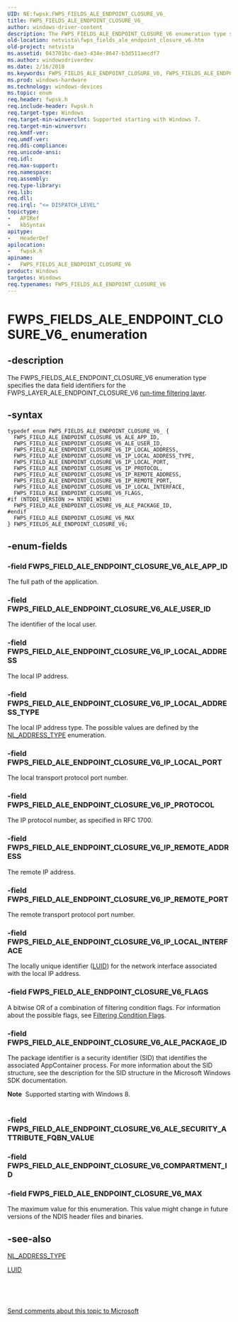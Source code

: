 ```yaml
---
UID: NE:fwpsk.FWPS_FIELDS_ALE_ENDPOINT_CLOSURE_V6_
title: FWPS_FIELDS_ALE_ENDPOINT_CLOSURE_V6_
author: windows-driver-content
description: The FWPS_FIELDS_ALE_ENDPOINT_CLOSURE_V6 enumeration type specifies the data field identifiers for the FWPS_LAYER_ALE_ENDPOINT_CLOSURE_V6 run-time filtering layer.
old-location: netvista\fwps_fields_ale_endpoint_closure_v6.htm
old-project: netvista
ms.assetid: 043701bc-dae3-434e-8647-b3d511aecdf7
ms.author: windowsdriverdev
ms.date: 2/16/2018
ms.keywords: FWPS_FIELDS_ALE_ENDPOINT_CLOSURE_V6, FWPS_FIELDS_ALE_ENDPOINT_CLOSURE_V6 enumeration [Network Drivers Starting with Windows Vista], FWPS_FIELDS_ALE_ENDPOINT_CLOSURE_V6_, FWPS_FIELD_ALE_ENDPOINT_CLOSURE_V6_ALE_APP_ID, FWPS_FIELD_ALE_ENDPOINT_CLOSURE_V6_ALE_PACKAGE_ID, FWPS_FIELD_ALE_ENDPOINT_CLOSURE_V6_ALE_USER_ID, FWPS_FIELD_ALE_ENDPOINT_CLOSURE_V6_FLAGS, FWPS_FIELD_ALE_ENDPOINT_CLOSURE_V6_IP_LOCAL_ADDRESS, FWPS_FIELD_ALE_ENDPOINT_CLOSURE_V6_IP_LOCAL_ADDRESS_TYPE, FWPS_FIELD_ALE_ENDPOINT_CLOSURE_V6_IP_LOCAL_INTERFACE, FWPS_FIELD_ALE_ENDPOINT_CLOSURE_V6_IP_LOCAL_PORT, FWPS_FIELD_ALE_ENDPOINT_CLOSURE_V6_IP_PROTOCOL, FWPS_FIELD_ALE_ENDPOINT_CLOSURE_V6_IP_REMOTE_ADDRESS, FWPS_FIELD_ALE_ENDPOINT_CLOSURE_V6_IP_REMOTE_PORT, FWPS_FIELD_ALE_ENDPOINT_CLOSURE_V6_MAX, fwpsk/FWPS_FIELDS_ALE_ENDPOINT_CLOSURE_V6, fwpsk/FWPS_FIELD_ALE_ENDPOINT_CLOSURE_V6_ALE_APP_ID, fwpsk/FWPS_FIELD_ALE_ENDPOINT_CLOSURE_V6_ALE_PACKAGE_ID, fwpsk/FWPS_FIELD_ALE_ENDPOINT_CLOSURE_V6_ALE_USER_ID, fwpsk/FWPS_FIELD_ALE_ENDPOINT_CLOSURE_V6_FLAGS, fwpsk/FWPS_FIELD_ALE_ENDPOINT_CLOSURE_V6_IP_LOCAL_ADDRESS, fwpsk/FWPS_FIELD_ALE_ENDPOINT_CLOSURE_V6_IP_LOCAL_ADDRESS_TYPE, fwpsk/FWPS_FIELD_ALE_ENDPOINT_CLOSURE_V6_IP_LOCAL_INTERFACE, fwpsk/FWPS_FIELD_ALE_ENDPOINT_CLOSURE_V6_IP_LOCAL_PORT, fwpsk/FWPS_FIELD_ALE_ENDPOINT_CLOSURE_V6_IP_PROTOCOL, fwpsk/FWPS_FIELD_ALE_ENDPOINT_CLOSURE_V6_IP_REMOTE_ADDRESS, fwpsk/FWPS_FIELD_ALE_ENDPOINT_CLOSURE_V6_IP_REMOTE_PORT, fwpsk/FWPS_FIELD_ALE_ENDPOINT_CLOSURE_V6_MAX, netvista.fwps_fields_ale_endpoint_closure_v6, wfp_ref_5_const_3_data_fields_8e8aadaf-e6a0-4b14-b37b-9f8581237530.xml
ms.prod: windows-hardware
ms.technology: windows-devices
ms.topic: enum
req.header: fwpsk.h
req.include-header: Fwpsk.h
req.target-type: Windows
req.target-min-winverclnt: Supported starting with Windows 7.
req.target-min-winversvr: 
req.kmdf-ver: 
req.umdf-ver: 
req.ddi-compliance: 
req.unicode-ansi: 
req.idl: 
req.max-support: 
req.namespace: 
req.assembly: 
req.type-library: 
req.lib: 
req.dll: 
req.irql: "<= DISPATCH_LEVEL"
topictype:
-	APIRef
-	kbSyntax
apitype:
-	HeaderDef
apilocation:
-	fwpsk.h
apiname:
-	FWPS_FIELDS_ALE_ENDPOINT_CLOSURE_V6
product: Windows
targetos: Windows
req.typenames: FWPS_FIELDS_ALE_ENDPOINT_CLOSURE_V6
---
```


# FWPS_FIELDS_ALE_ENDPOINT_CLOSURE_V6_ enumeration


## -description


The FWPS_FIELDS_ALE_ENDPOINT_CLOSURE_V6 enumeration type specifies the data field identifiers for the
  FWPS_LAYER_ALE_ENDPOINT_CLOSURE_V6 
  <a href="https://msdn.microsoft.com/en-us/library/windows/desktop/aa366492">run-time filtering layer</a>.


## -syntax


````
typedef enum FWPS_FIELDS_ALE_ENDPOINT_CLOSURE_V6_ { 
  FWPS_FIELD_ALE_ENDPOINT_CLOSURE_V6_ALE_APP_ID,
  FWPS_FIELD_ALE_ENDPOINT_CLOSURE_V6_ALE_USER_ID,
  FWPS_FIELD_ALE_ENDPOINT_CLOSURE_V6_IP_LOCAL_ADDRESS,
  FWPS_FIELD_ALE_ENDPOINT_CLOSURE_V6_IP_LOCAL_ADDRESS_TYPE,
  FWPS_FIELD_ALE_ENDPOINT_CLOSURE_V6_IP_LOCAL_PORT,
  FWPS_FIELD_ALE_ENDPOINT_CLOSURE_V6_IP_PROTOCOL,
  FWPS_FIELD_ALE_ENDPOINT_CLOSURE_V6_IP_REMOTE_ADDRESS,
  FWPS_FIELD_ALE_ENDPOINT_CLOSURE_V6_IP_REMOTE_PORT,
  FWPS_FIELD_ALE_ENDPOINT_CLOSURE_V6_IP_LOCAL_INTERFACE,
  FWPS_FIELD_ALE_ENDPOINT_CLOSURE_V6_FLAGS,
#if (NTDDI_VERSION >= NTDDI_WIN8)
  FWPS_FIELD_ALE_ENDPOINT_CLOSURE_V6_ALE_PACKAGE_ID,
#endif 
  FWPS_FIELD_ALE_ENDPOINT_CLOSURE_V6_MAX
} FWPS_FIELDS_ALE_ENDPOINT_CLOSURE_V6;
````


## -enum-fields




### -field FWPS_FIELD_ALE_ENDPOINT_CLOSURE_V6_ALE_APP_ID

The full path of the application.


### -field FWPS_FIELD_ALE_ENDPOINT_CLOSURE_V6_ALE_USER_ID

The identifier of the local user.


### -field FWPS_FIELD_ALE_ENDPOINT_CLOSURE_V6_IP_LOCAL_ADDRESS

The local IP address.


### -field FWPS_FIELD_ALE_ENDPOINT_CLOSURE_V6_IP_LOCAL_ADDRESS_TYPE

The local IP address type. The possible values are defined by the 
     <a href="https://msdn.microsoft.com/library/windows/hardware/ff568757">NL_ADDRESS_TYPE</a> enumeration.


### -field FWPS_FIELD_ALE_ENDPOINT_CLOSURE_V6_IP_LOCAL_PORT

The local transport protocol port number.


### -field FWPS_FIELD_ALE_ENDPOINT_CLOSURE_V6_IP_PROTOCOL

The IP protocol number, as specified in RFC 1700.


### -field FWPS_FIELD_ALE_ENDPOINT_CLOSURE_V6_IP_REMOTE_ADDRESS

The remote IP address.


### -field FWPS_FIELD_ALE_ENDPOINT_CLOSURE_V6_IP_REMOTE_PORT

The remote transport protocol port number.


### -field FWPS_FIELD_ALE_ENDPOINT_CLOSURE_V6_IP_LOCAL_INTERFACE

The locally unique identifier (<a href="..\igpupvdev\ns-igpupvdev-_luid.md">LUID</a>) for the network interface associated with the
     local IP address.


### -field FWPS_FIELD_ALE_ENDPOINT_CLOSURE_V6_FLAGS

A bitwise OR of a combination of filtering condition flags. For information about the possible
     flags, see 
     <a href="https://msdn.microsoft.com/library/windows/hardware/ff549942">Filtering Condition Flags</a>.


### -field FWPS_FIELD_ALE_ENDPOINT_CLOSURE_V6_ALE_PACKAGE_ID

The package identifier is a security identifier (SID) that identifies the associated AppContainer process. For more information about the SID structure, see the description for the SID structure in the Microsoft Windows SDK documentation.

<div class="alert"><b>Note</b>  Supported starting with Windows 8.</div>
<div> </div>

### -field FWPS_FIELD_ALE_ENDPOINT_CLOSURE_V6_ALE_SECURITY_ATTRIBUTE_FQBN_VALUE


### -field FWPS_FIELD_ALE_ENDPOINT_CLOSURE_V6_COMPARTMENT_ID


### -field FWPS_FIELD_ALE_ENDPOINT_CLOSURE_V6_MAX

The maximum value for this enumeration. This value might change in future versions of the NDIS
     header files and binaries.


## -see-also

<a href="https://msdn.microsoft.com/library/windows/hardware/ff568757">NL_ADDRESS_TYPE</a>



<a href="..\igpupvdev\ns-igpupvdev-_luid.md">LUID</a>



 

 

<a href="mailto:wsddocfb@microsoft.com?subject=Documentation%20feedback [netvista\netvista]:%20FWPS_FIELDS_ALE_ENDPOINT_CLOSURE_V6 enumeration%20 RELEASE:%20(2/16/2018)&amp;body=%0A%0APRIVACY STATEMENT%0A%0AWe use your feedback to improve the documentation. We don't use your email address for any other purpose, and we'll remove your email address from our system after the issue that you're reporting is fixed. While we're working to fix this issue, we might send you an email message to ask for more info. Later, we might also send you an email message to let you know that we've addressed your feedback.%0A%0AFor more info about Microsoft's privacy policy, see http://privacy.microsoft.com/en-us/default.aspx." title="Send comments about this topic to Microsoft">Send comments about this topic to Microsoft</a>


